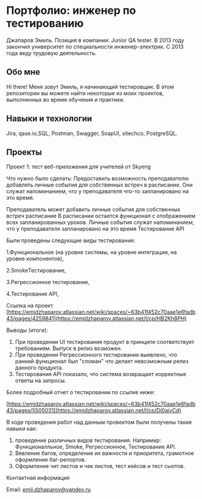 # Портфолио: инженер по тестированию
Джапаров Эмиль. Позиция в компании: Junior QA tester.
В 2013 году закончил университет по специальности инженер-электрик. С 2013 года веду трудовую деятельность.

## Обо мне 
Hi there! Меня зовут Эмиль, я начинающий тестировщик.
В этом репозитории вы можете найти некоторые из моих проектов, выполненных во время обучения и практики.

## Навыки и технологии
Jira, qase.io,SQL, Postman, Swagger, SoapUI, sitechco, PostgreSQL.


## Проекты
Проект 1: тест веб-приложения для учителей от Skyeng

Что нужно было сделать:
Предоставить возможность преподавателю добавлять личные события для собственных встреч в расписание. 
Они служат напоминанием, что у преподавателя что-то запланировано на это время.

Преподаватель может добавить личные события для собственных встреч расписание
В расписании остается функционал с отображением всех запланированных уроков.
Личные события служат напоминанием, что у преподавателя запланировано на это время
Тестирование API


Были проведены следующие виды тестирования:

1.Функциональное (на уровне системы, на уровне интеграции, на уровне компонентов),

2.SmokeТестирование,

3.Регрессионное тестирование,

4.Тестирование API,

Ссылка на проект [https://emidzhaparov.atlassian.net/wiki/spaces/~63b41f452c70aae1e6fadb43/pages/4259841](https://emidzhaparov.atlassian.net/l/cp/HB2Kh8PH)


Выводы (итоги):
1. При проведении UI тестирования продукт в принципе соответствует требованиям. Выпуск в релиз возможен.
2. При проведении Регрессионного тестирования выявлено, что ранний функционал был "сломан" что делает невозможным релиз данного продукта.
3. Тестирования API показало, что система возвращает корректные ответы на запросы. 

Более подробный отчет о тестировании по ссылке ниже:

[https://emidzhaparov.atlassian.net/wiki/spaces/~63b41f452c70aae1e6fadb43/pages/5505031](https://emidzhaparov.atlassian.net/l/cp/Di0aivCd)

В ходе проведения работ над данным провектом были получены такие навыки как:
1. проведение различных видов тестирования. Например: Функционалльное, Smoke, Регрессионное, Тестирование API.
4. Вявление багов, определение их важности и приоритета, грамотное оформление баг-репортов.
5. Оформление чит листов и чек листов, тест кейсов и тест сьютов.


Контактная информация

Email: emil.dzhaparov@yandex.ru

